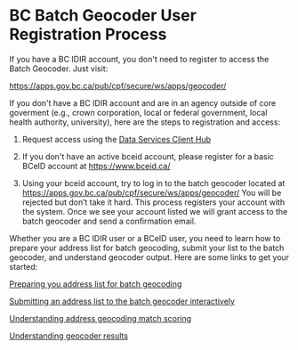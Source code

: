 # BC Batch Geocoder User Registration Process 

If you have a BC IDIR account, you don't need to register to access the Batch Geocoder. Just visit:

   https://apps.gov.bc.ca/pub/cpf/secure/ws/apps/geocoder/

If you don't have a BC IDIR account and are in an agency outside of core goverment (e.g., crown corporation, local or federal government, local health authority, university), here are the steps to registration and access:

1. Request access using the [Data Services Client Hub](https://dpdd.atlassian.net/servicedesk/customer/portal/1/group/7/create/15) 
 
2. If you don't have an active bceid account, please register for a basic BCeID account at https://www.bceid.ca/

3.	Using your bceid account, try to log in to the batch geocoder located at https://apps.gov.bc.ca/pub/cpf/secure/ws/apps/geocoder/
You will be rejected but don’t take it hard. This process registers your account with the system. Once we see your account listed we will grant access to the batch geocoder and send a confirmation email.

Whether you are a BC IDIR user or a BCeID user, you need to learn how to prepare your address list for batch geocoding, submit your list to the batch geocoder, and understand geocoder output. Here are some links to get your started:

[Preparing you address list for batch geocoding](https://www2.gov.bc.ca/assets/gov/data/geographic/location-services/geocoder/batch_address_data_prep.pdf)

[Submitting an address list to the batch geocoder interactively](https://github.com/bcgov/ols-geocoder/blob/gh-pages/batch-geocoder-application-guide.md)

[Understanding address geocoding match scoring](https://github.com/bcgov/ols-geocoder/blob/gh-pages/understanding-match-scoring.md)

[Understanding geocoder results](https://www2.gov.bc.ca/assets/gov/data/geographic/location-services/geocoder/understanding_geocoder_results.pdf)
